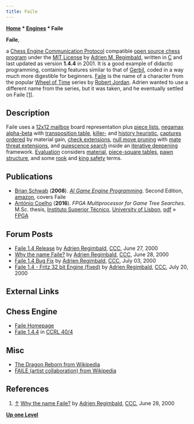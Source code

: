 ```yaml
---
title: Faile
---
```

**[Home](Home "Home") * [Engines](Engines "Engines") * Faile**

**Faile**,

a [Chess Engine Communication Protocol](Chess_Engine_Communication_Protocol "Chess Engine Communication Protocol") compatible [open source chess program](Category:Open_Source "Category:Open Source") under the [MIT License](Massachusetts_Institute_of_Technology#License "Massachusetts Institute of Technology") by [Adrien M. Regimbald](Adrien_Regimbald "Adrien Regimbald"), written in [C](C "C") and last updated as version **1.4.4** in 2001. It is a good example of didactic programming, containing features similar to that of [Gerbil](Gerbil "Gerbil"), coded in a way much more digestible for beginners. [Faile](https://en.wikipedia.org/wiki/The_Dragon_Reborn) is the name of a character from the popular [Wheel of Time](https://en.wikipedia.org/wiki/The_Wheel_of_Time) series by [Robert Jordan](https://en.wikipedia.org/wiki/Robert_Jordan). Adrien wanted to use a different name from the series, but it was taken, and he eventually settled on Faile <a id="cite-note-1" href="#cite-ref-1">[1]</a>.

## Description

Faile uses a [12x12 mailbox](Mailbox "Mailbox") board representation plus [piece lists](Piece-Lists "Piece-Lists"), [negamax](Negamax "Negamax") [alpha-beta](Alpha-Beta "Alpha-Beta") with [transposition table](Transposition_Table "Transposition Table"), [killer-](Killer_Heuristic "Killer Heuristic") and [history heuristic](History_Heuristic "History Heuristic"), [captures](Captures "Captures") [ordered](Move_Ordering "Move Ordering") by material gain, [check extensions](Check_Extensions "Check Extensions"), [null move pruning](Null_Move_Pruning "Null Move Pruning") with [mate threat extensions](Mate_Threat_Extensions "Mate Threat Extensions"), and [quiescence search](Quiescence_Search "Quiescence Search") inside an [iterative deepening](Iterative_Deepening "Iterative Deepening") framework. [Evaluation](Evaluation "Evaluation") considers [material](Material "Material"), [piece-square tables](Piece-Square_Tables "Piece-Square Tables"), [pawn structure](Pawn_Structure "Pawn Structure"), and some [rook](Evaluation_of_Pieces#Rook "Evaluation of Pieces") and [king safety](King_Safety "King Safety") terms.

## Publications

- [Brian Schwab](index.php?title=Brian_Schwab&action=edit&redlink=1 "Brian Schwab (page does not exist)") (**2008**). *[AI Game Engine Programming](http://search.barnesandnoble.com/Ai-Game-Engine-Programming/Brian-Schwab/e/9781584505723)*. Second Edition, [amazon](http://www.amazon.com/dp/1584505729), covers Faile
- [António Coelho](index.php?title=Ant%C3%B3nio_Coelho&action=edit&redlink=1 "António Coelho (page does not exist)") (**2016**). *FPGA Multiprocessor for Game Tree Searches*. M.Sc. thesis, [Instituto Superior Técnico](https://en.wikipedia.org/wiki/Instituto_Superior_T%C3%A9cnico), [University of Lisbon](https://en.wikipedia.org/wiki/University_of_Lisbon), [pdf](https://fenix.tecnico.ulisboa.pt/downloadFile/281870113703064/dissertacao.pdf) » [FPGA](FPGA "FPGA")

## Forum Posts

- [Faile 1.4 Release](https://www.stmintz.com/ccc/index.php?id=116752) by [Adrien Regimbald](Adrien_Regimbald "Adrien Regimbald"), [CCC](CCC "CCC"), June 27, 2000
- [Why the name Faile?](https://www.stmintz.com/ccc/index.php?id=116786) by [Adrien Regimbald](Adrien_Regimbald "Adrien Regimbald"), [CCC](CCC "CCC"), June 28, 2000
- [Faile 1.4 Bug Fix](https://www.stmintz.com/ccc/index.php?id=117613) by [Adrien Regimbald](Adrien_Regimbald "Adrien Regimbald"), [CCC](CCC "CCC"), July 03, 2000
- [Faile 1.4 - Fritz 32 bit Engine (fixed)](https://www.stmintz.com/ccc/index.php?id=120551) by [Adrien Regimbald](Adrien_Regimbald "Adrien Regimbald"), [CCC](CCC "CCC"), July 20, 2000

## External Links

## Chess Engine

- [Faile Homepage](http://faile.sourceforge.net/index.html)
- [Faile 1.4.4](http://www.computerchess.org.uk/ccrl/404/cgi/engine_details.cgi?print=Details&eng=Faile%201.4.4#Faile_1_4_4) in [CCRL 40/4](CCRL "CCRL")

## Misc

- [The Dragon Reborn from Wikipedia](https://en.wikipedia.org/wiki/The_Dragon_Reborn)
- [FAILE (artist collaboration) from Wikipedia](https://en.wikipedia.org/wiki/FAILE_%28artist_collaboration%29)

## References

1. <a id="cite-ref-1" href="#cite-note-1">↑</a> [Why the name Faile?](https://www.stmintz.com/ccc/index.php?id=116786) by [Adrien Regimbald](Adrien_Regimbald "Adrien Regimbald"), [CCC](CCC "CCC"), June 28, 2000

**[Up one Level](Engines "Engines")**

